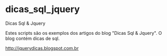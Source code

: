 dicas_sql_jquery
================

Dicas Sql &amp; Jquery

Estes scripts são os exemplos dos artigos do blog "Dicas Sql &amp; Jquery".
O blog contém dicas de sql.

http://jquerydicas.blogspot.com.br

